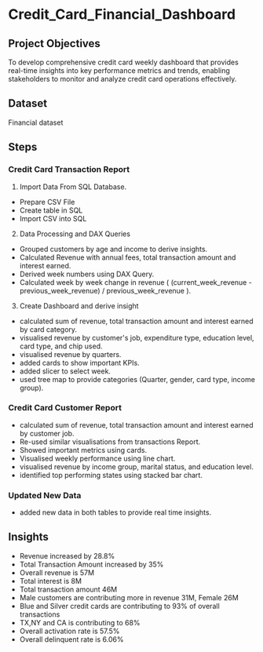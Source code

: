 # Credit_Card_Financial_Dashboard

## Project Objectives

To develop comprehensive credit card weekly dashboard that provides real-time insights into key performance metrics and trends, enabling stakeholders to monitor and analyze credit card operations effectively.

## Dataset 

Financial dataset

## Steps 

### Credit Card Transaction Report

1. Import Data From SQL Database.
 * Prepare CSV File
 * Create table in SQL
 * Import CSV into SQL
2. Data Processing and DAX Queries
  * Grouped customers by age and income to derive insights.
  * Calculated Revenue with annual fees, total transaction amount and interest earned.
  * Derived week numbers using DAX Query.
  * Calculated week by week change in revenue ( (current_week_revenue - previous_week_revenue) / previous_week_revenue ).
3. Create Dashboard and derive insight
  *  calculated sum of revenue, total transaction amount and interest earned by card category.
  *  visualised revenue by customer's job, expenditure type, education level, card type, and chip used.
  *  visualised revenue by quarters.
  *  added cards to show important KPIs.
  *  added slicer to select week.
  *  used tree map to provide categories (Quarter, gender, card type, income group).

### Credit Card Customer Report

* calculated sum of revenue, total transaction amount and interest earned by customer job.
* Re-used similar visualisations from transactions Report.
* Showed important metrics using cards.
* Visualised weekly performance using line chart.
* visualised revenue by income group, marital status, and education level.
* identified top performing states using stacked bar chart.

### Updated New Data

 * added new data in both tables to provide real time insights.

## Insights

* Revenue increased by 28.8%
* Total Transaction Amount increased by 35%
* Overall revenue is 57M
* Total interest is 8M
* Total transaction amount 46M
* Male customers are contributing more in revenue 31M, Female 26M
* Blue and Silver credit cards are contributing to 93% of overall transactions
* TX,NY and CA is contributing to 68%
* Overall activation rate is 57.5%
* Overall delinquent rate is 6.06%
